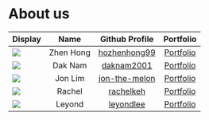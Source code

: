 # About us

Display | Name | Github Profile | Portfolio 
--------|:----:|:--------------:|:---------:
![](https://via.placeholder.com/100.png?text=Photo) | Zhen Hong | [hozhenhong99](https://github.com/hozhenhong99) | [Portfolio](team/hozhenhong99.md)
![](https://via.placeholder.com/100.png?text=Photo) | Dak Nam | [daknam2001](https://github.com/daknam2001) | [Portfolio](team/daknam.md)
![](https://via.placeholder.com/100.png?text=Photo) | Jon Lim | [jon-the-melon](https://github.com/jon-the-melon) | [Portfolio](team/jon-the-melon.md)
![](https://via.placeholder.com/100.png?text=Photo) | Rachel | [rachelkeh](https://github.com/rachelkeh) | [Portfolio](team/rachel.md)
![](https://via.placeholder.com/100.png?text=Photo) | Leyond | [leyondlee](https://github.com/leyondlee) | [Portfolio](team/leyondlee.md)
